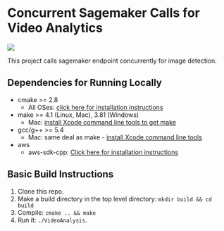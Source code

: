 # Concurrent Sagemaker Calls for Video Analytics

<img src="data/*.gif"/>

This project calls sagemaker endpoint concurrently for image detection.

## Dependencies for Running Locally
* cmake >= 2.8
  * All OSes: [click here for installation instructions](https://cmake.org/install/)
* make >= 4.1 (Linux, Mac), 3.81 (Windows)
  * Mac: [install Xcode command line tools to get make](https://developer.apple.com/xcode/features/)
* gcc/g++ >= 5.4
  * Mac: same deal as make - [install Xcode command line tools](https://developer.apple.com/xcode/features/)
* aws
  * aws-sdk-cpp: [Click here for installation instructions](https://github.com/aws/aws-sdk-cpp)

## Basic Build Instructions

1. Clone this repo.
2. Make a build directory in the top level directory: `mkdir build && cd build`
3. Compile: `cmake .. && make`
4. Run it: `./VideoAnalysis`.
